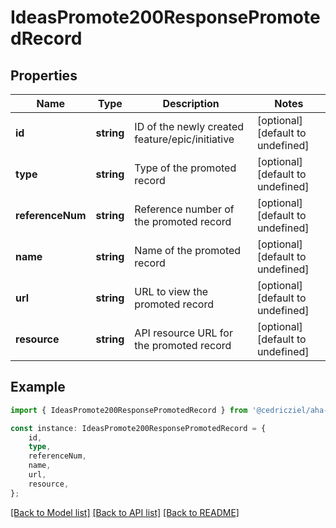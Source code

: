 # IdeasPromote200ResponsePromotedRecord


## Properties

Name | Type | Description | Notes
------------ | ------------- | ------------- | -------------
**id** | **string** | ID of the newly created feature/epic/initiative | [optional] [default to undefined]
**type** | **string** | Type of the promoted record | [optional] [default to undefined]
**referenceNum** | **string** | Reference number of the promoted record | [optional] [default to undefined]
**name** | **string** | Name of the promoted record | [optional] [default to undefined]
**url** | **string** | URL to view the promoted record | [optional] [default to undefined]
**resource** | **string** | API resource URL for the promoted record | [optional] [default to undefined]

## Example

```typescript
import { IdeasPromote200ResponsePromotedRecord } from '@cedricziel/aha-js';

const instance: IdeasPromote200ResponsePromotedRecord = {
    id,
    type,
    referenceNum,
    name,
    url,
    resource,
};
```

[[Back to Model list]](../README.md#documentation-for-models) [[Back to API list]](../README.md#documentation-for-api-endpoints) [[Back to README]](../README.md)
